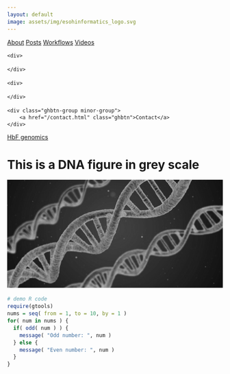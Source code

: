 ```yaml
---
layout: default
image: assets/img/esohinformatics_logo.svg
---
```


<div class="actions ghbtn-container">
    <div class="ghbtn-group">
        <a href="/about.html" class="ghbtn">About</a>
        <a href="/post.html" class="ghbtn">Posts</a>
        <a href="/workflow.html" class="ghbtn">Workflows</a>
        <a href="/video.html" class="ghbtn">Videos</a>
    </div>
    
    <div>

    </div>

    <div> 

    </div>

    <div class="ghbtn-group minor-group">
        <a href="/contact.html" class="ghbtn">Contact</a>
    </div>
</div>

[HbF genomics](./hbfgwascodebook.html)

# This is a DNA figure in grey scale

![](uploads/dna_greyscale.png)

```r
# demo R code
require(gtools)
nums = seq( from = 1, to = 10, by = 1 )
for( num in nums ) { 
  if( odd( num ) ) {
    message( "Odd number: ", num )
  } else {
    message( "Even number: ", num )
  }
}
```
